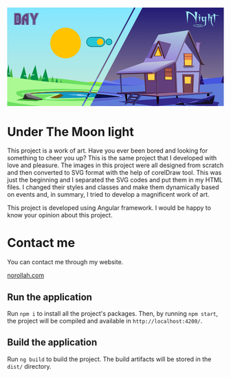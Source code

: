 ![alt text](https://github.com/amin-norollah/under-the-moonlight/blob/main/banner.jpg)

# Under The Moon light

This project is a work of art. Have you ever been bored and looking for something to cheer you up? This is the same project that I developed with love and pleasure. The images in this project were all designed from scratch and then converted to SVG format with the help of corelDraw tool. This was just the beginning and I separated the SVG codes and put them in my HTML files. I changed their styles and classes and make them dynamically based on events and, in summary, I tried to develop a magnificent work of art.

This project is developed using Angular framework. I would be happy to know your opinion about this project.

# Contact me

You can contact me through my website.

[norollah.com](http://norollah.com)

## Run the application

Run `npm i` to install all the project's packages. Then, by running `npm start`, the project will be compiled and available in `http://localhost:4200/`.

## Build the application

Run `ng build` to build the project. The build artifacts will be stored in the `dist/` directory.

